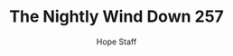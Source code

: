 ---
image: /assets/img/nwd/257_nwd_psalm_16_11_a_niv.png
title: The Nightly Wind Down 257
number: 257
categories:
  - The Nightly Wind Down
author: Hope Staff
notes: The Nightly Wind Down 257
embed: >-
  EMBED_GOES_HERE
transcript: >-
  SOME LINES OF TEXT START HERE
---